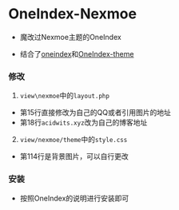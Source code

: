 # OneIndex-Nexmoe

- 魔改过Nexmoe主题的OneIndex

- 结合了[oneindex](https://github.com/donwa/oneindex)和[OneIndex-theme](https://github.com/Zisbusy/OneIndex-theme)

### 修改
1. `view\nexmoe`中的`layout.php`
  - 第15行直接修改为自己的QQ或者引用图片的地址
  - 第18行`acidwits.xyz`改为自己的博客地址
2. `view/nexmoe/theme`中的`style.css`
  - 第114行是背景图片，可以自行更改
### 安装
- 按照OneIndex的说明进行安装即可
